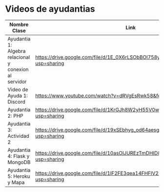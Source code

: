 # Videos de ayudantias 

| Nombre Clase | Link |
|--------------|------|
|Ayudantia 1: Algebra relacional y conexion al servidor | https://drive.google.com/file/d/1E_0X6rLSObBOl758yfAVFFeG6ngiytCS/view?usp=sharing |
|Video de Ayuda 1: Discord | https://www.youtube.com/watch?v=dRVgEsRwk58&feature=youtu.be |
|Ayudantia 2: PHP | https://drive.google.com/file/d/1KrGJh8W2yH55V0w5nHlKljV6t03L6f_l/view?usp=sharing |
|Ayudantia 3: Actividad 2 | https://drive.google.com/file/d/19xSEbhyg_od64aesgKBH7IFUkk9r99yT/view?usp=sharing |
|Ayudantia 4: Flask y MongoDB | https://drive.google.com/file/d/10asOlJUREzTmDHID89wWeRPZ2uWd_OU2/view?usp=sharing |
|Ayudantia 5: Heroku y Mapa | https://drive.google.com/file/d/1lF2FE3qea14FHFlV2iYEaVSryOQ4q98a/view?usp=sharing |


